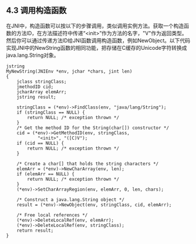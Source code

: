 ## 4.3 调用构造函数

在JNI中，构造函数可以按以下的步骤调用，类似调用实例方法。获取一个构造函数的方法ID，在方法描述符中传递“&lt;init&gt;”作为方法的名字，"V"作为返回类型。然后你可以通过传递方法ID给JNI函数调用构造函数，例如NewObject。以下代码实现JNI中的NewString函数的相同功能，把存储在C缓存的Unicode字符转换成java.lang.String对象。

```
jstring
MyNewString(JNIEnv *env, jchar *chars, jint len)
{
    jclass stringClass;
    jmethodID cid;
    jcharArray elemArr;
    jstring result;
    
    stringClass = (*env)->FindClass(env, "java/lang/String");
    if (stringClass == NULL) {
        return NULL; /* exception thrown */
    }
    /* Get the method ID for the String(char[]) constructor */
    cid = (*env)->GetMethodID(env, stringClass,
            "<init>", "([C)V");
    if (cid == NULL) {
        return NULL; /* exception thrown */
    }
    
    /* Create a char[] that holds the string characters */
    elemArr = (*env)->NewCharArray(env, len);
    if (elemArr == NULL) {
        return NULL; /* exception thrown */
    }
    (*env)->SetCharArrayRegion(env, elemArr, 0, len, chars);
    
    /* Construct a java.lang.String object */
    result = (*env)->NewObject(env, stringClass, cid, elemArr);
    
    /* Free local references */
    (*env)->DeleteLocalRef(env, elemArr);
    (*env)->DeleteLocalRef(env, stringClass);
    return result;
}
```



